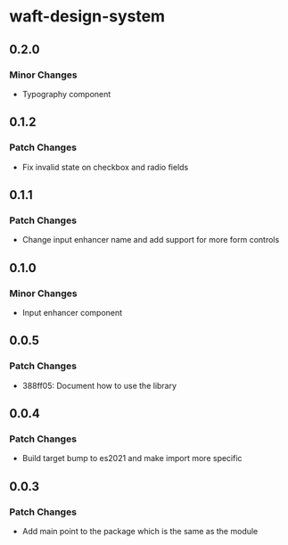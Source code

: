 # waft-design-system

## 0.2.0

### Minor Changes

- Typography component

## 0.1.2

### Patch Changes

- Fix invalid state on checkbox and radio fields

## 0.1.1

### Patch Changes

- Change input enhancer name and add support for more form controls

## 0.1.0

### Minor Changes

- Input enhancer component

## 0.0.5

### Patch Changes

- 388ff05: Document how to use the library

## 0.0.4

### Patch Changes

- Build target bump to es2021 and make import more specific

## 0.0.3

### Patch Changes

- Add main point to the package which is the same as the module
